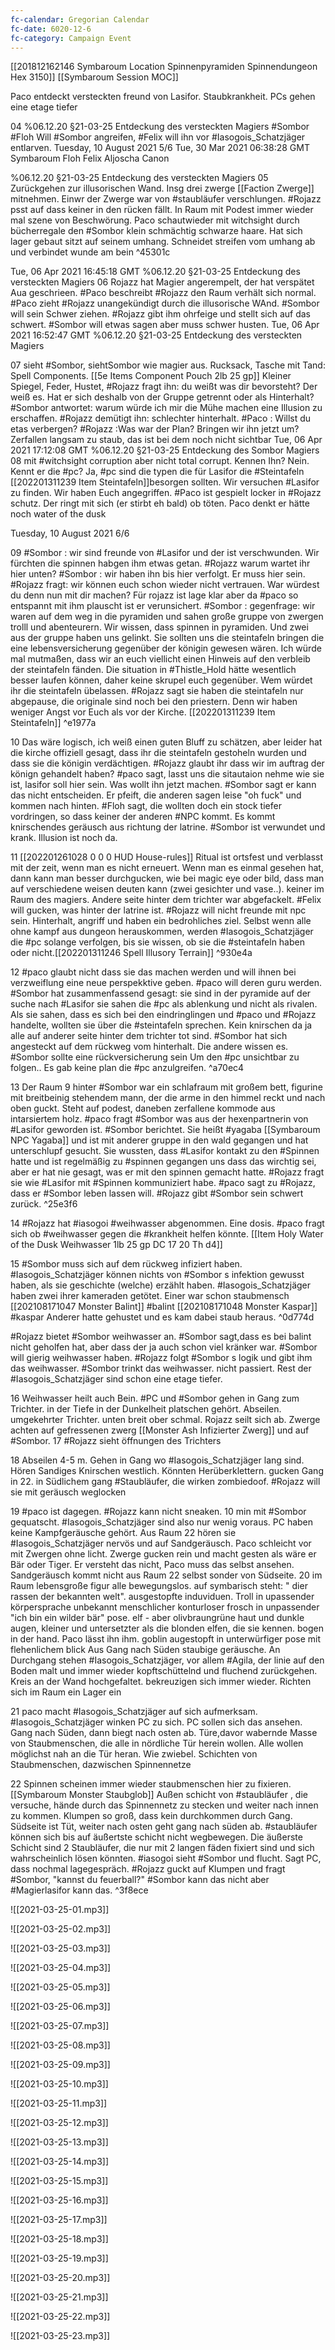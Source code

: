 ```yaml
---
fc-calendar: Gregorian Calendar
fc-date: 6020-12-6
fc-category: Campaign Event
---
```


[[201812162146 Symbaroum Location Spinnenpyramiden Spinnendungeon Hex 3150]] 
[[Symbaroum Session MOC]]

Paco entdeckt versteckten freund von Lasifor. Staubkrankheit. PCs gehen eine etage tiefer

04 %06.12.20 §21-03-25 Entdeckung des versteckten Magiers #Sombor
#Floh Will #Sombor angreifen, #Felix will ihn vor #Iasogois_Schatzjäger  entlarven.
       Tuesday, 10 August 2021 5/6
Tue, 30 Mar 2021 06:38:28 GMT
Symbaroum Floh Felix Aljoscha Canon

%06.12.20 §21-03-25 Entdeckung des versteckten Magiers
05 Zurückgehen zur illusorischen Wand. Insg drei zwerge [[Faction Zwerge]] mitnehmen. Einwr der Zwerge war von #staubläufer  verschlungen. #Rojazz psst auf dass keiner in den rücken fällt. In Raum mit Podest immer wieder mal szene von Beschwörung. Paco schautwieder mit witchsight durch bücherregale den #Sombor klein schmächtig schwarze haare. Hat sich lager gebaut sitzt auf seinem umhang. Schneidet streifen vom umhang ab und verbindet wunde am bein ^45301c

Tue, 06 Apr 2021 16:45:18 GMT
%06.12.20 §21-03-25 Entdeckung des versteckten Magiers
06 Rojazz hat Magier angerempelt, der hat verspätet Aua geschrieen. #Paco beschreibt #Rojazz den Raum verhält sich normal. #Paco zieht #Rojazz unangekündigt durch die illusorische WAnd. #Sombor will sein Schwer ziehen. #Rojazz gibt ihm ohrfeige und stellt sich auf das schwert. #Sombor will etwas sagen aber muss schwer husten.
Tue, 06 Apr 2021 16:52:47 GMT
%06.12.20 §21-03-25 Entdeckung des versteckten Magiers

07 sieht #Sombor, siehtSombor wie magier aus. Rucksack, Tasche mit Tand: Spell Components. [[5e Items Component Pouch 2lb 25 gp]] Kleiner Spiegel, Feder, Hustet, #Rojazz fragt ihn: du weißt was dir bevorsteht? Der weiß es. Hat er sich deshalb von der Gruppe getrennt oder als Hinterhalt? #Sombor antwortet: warum würde ich mir die Mühe machen eine Illusion zu erschaffen. #Rojazz demütigt ihn: schlechter hinterhalt. #Paco : Willst du etas verbergen? #Rojazz :Was war der Plan? Bringen wir ihn jetzt um? Zerfallen langsam zu staub, das ist bei dem noch nicht sichtbar
Tue, 06 Apr 2021 17:12:08 GMT
%06.12.20 §21-03-25 Entdeckung des Sombor Magiers
08 mit #witchsight corruption aber nicht total corrupt. Kennen Ihn? Nein. Kennt er die #pc? Ja, #pc sind die typen die für Lasifor die #Steintafeln [[202201311239 Item Steintafeln]]besorgen sollten. Wir versuchen #Lasifor zu finden. Wir haben Euch angegriffen. #Paco ist gespielt locker in #Rojazz schutz. Der ringt mit sich (er stirbt eh bald) ob töten. Paco denkt er hätte noch water of the dusk

 Tuesday, 10 August 2021 6/6

09 #Sombor : wir sind freunde von #Lasifor und der ist verschwunden. Wir fürchten die spinnen habgen ihm etwas getan. #Rojazz warum wartet ihr hier unten? #Sombor : wir haben ihn bis hier verfolgt. Er muss hier sein.  #Rojazz fragt: wir können euch schon wieder nicht vertrauen. War würdest du denn nun mit dir machen? 
Für rojazz ist lage klar aber da #paco so entspannt mit ihm plauscht ist er verunsichert. #Sombor : gegenfrage: wir waren auf dem weg in die pyramiden und sahen große gruppe von zwergen trolll und abenteurern.  Wir wissen, dass spinnen in pyramiden. Und zwei aus der gruppe haben uns gelinkt. Sie sollten uns die steintafeln bringen die eine lebensversicherung gegenüber der königin gewesen wären. Ich würde mal mutmaßen, dass wir an euch viellicht einen Hinweis auf den verbleib der steintafeln fänden. Die situation in #Thistle_Hold hätte wesentlich besser laufen können, daher keine skrupel euch gegenüber. Wem würdet ihr die steintafeln übelassen. #Rojazz sagt sie haben die steintafeln nur abgepause, die originale sind noch bei den priestern. Denn wir haben weniger Angst vor Euch als vor der Kirche. [[202201311239 Item Steintafeln]] ^e1977a

10 Das wäre logisch, ich weiß einen guten Bluff zu schätzen, aber leider hat die kirche offiziell gesagt, dass ihr die steintafeln gestoheln wurden und dass sie die königin verdächtigen. #Rojazz glaubt ihr dass wir im auftrag der könign gehandelt haben? #paco sagt, lasst uns die sitautaion nehme wie sie ist, lasifor soll hier sein. Was wollt ihn jetzt machen. #Sombor sagt er kann das nicht entscheiden. 
Er pfeift, die anderen sagen leise "oh fuck" und kommen nach hinten. #Floh sagt, die wollten doch ein stock tiefer vordringen, so dass keiner der anderen #NPC kommt. Es kommt knirschendes geräusch aus richtung der latrine. #Sombor ist verwundet und krank. Illusion ist noch da.

11  [[202201261028 0 0 0 HUD House-rules]] Ritual ist ortsfest und verblasst mit der zeit, wenn man es nicht erneuert. Wenn man es einmal gesehen hat, dann kann man besser durchgucken, wie bei magic eye oder bild, dass man auf verschiedene weisen deuten kann (zwei gesichter und vase..). keiner im Raum des magiers. Andere seite hinter dem trichter war abgefackelt. #Felix will gucken, was hinter der latrine ist. #Rojazz will nicht freunde mit npc sein. Hinterhalt, angriff und haben ein bedrohliches ziel. Selbst wenn alle ohne kampf aus dungeon herauskommen, werden #Iasogois_Schatzjäger die #pc solange verfolgen, bis sie wissen, ob sie die #steintafeln haben oder nicht.[[202201311246 Spell Illusory Terrain]]  ^930e4a

12 #paco glaubt nicht dass sie das machen werden und will ihnen bei verzweiflung eine neue perspekktive geben. #paco will deren guru werden. #Sombor hat zusammenfassend gesagt: sie sind in der pyramide auf der suche nach #Lasifor sie sahen die #pc als ablenkung und nicht als rivalen. Als sie sahen, dass es sich bei den eindringlingen und #paco und #Rojazz handelte, wollten sie über die #steintafeln sprechen. Kein knirschen da ja alle auf anderer seite hinter dem trichter tot sind. #Sombor hat sich angesteckt auf dem rückweg vom hinterhalt. Die andere wissen es. #Sombor sollte eine rückversicherung sein Um den #pc unsichtbar zu folgen.. Es gab keine plan die #pc anzulgreifen.  ^a70ec4


13 Der Raum 9 hinter #Sombor war ein schlafraum mit großem bett, figurine mit breitbeinig stehendem mann, der die arme in den himmel reckt und nach oben guckt. Steht auf podest, daneben zerfallene kommode aus intarsiertem holz. #paco fragt #Sombor was aus der hexenpartnerin von #Lasifor geworden ist. #Sombor berichtet. Sie heißt #yagaba [[Symbaroum NPC Yagaba]] und ist mit anderer gruppe in den wald gegangen und hat unterschlupf gesucht. Sie wussten, dass #Lasifor kontakt zu den #Spinnen hatte und ist regelmäßig zu #spinnen gegangen uns dass das wirchtig sei, aber er hat nie gesagt, was er mit den spinnen gemacht hatte. #Rojazz fragt sie wie #Lasifor mit #Spinnen kommuniziert habe. #paco sagt zu #Rojazz, dass er #Sombor leben lassen will. #Rojazz gibt #Sombor sein schwert zurück. ^25e3f6

14 #Rojazz hat #iasogoi #weihwasser abgenommen. Eine dosis. #paco fragt sich ob #weihwasser   gegen die #krankheit helfen könnte. [[Item Holy Water of the Dusk Weihwasser 1lb 25 gp DC 17 20 Th d4]]

15 #Sombor muss sich auf dem rückweg infiziert haben. #Iasogois_Schatzjäger können nichts von #Sombor s infektion gewusst haben, als sie geschichte (welche) erzählt haben. #Iasogois_Schatzjäger haben zwei ihrer kameraden getötet. Einer war schon staubmensch [[202108171047 Monster Balint]] #balint  [[202108171048 Monster Kaspar]] #kaspar Anderer hatte gehustet und es kam dabei staub heraus.  ^0d774d

#Rojazz bietet #Sombor weihwasser an. #Sombor sagt,dass es bei balint nicht geholfen hat, aber dass der ja auch schon viel kränker war. #Sombor will gierig weihwasser haben. #Rojazz folgt #Sombor s logik und gibt ihm das weihwasser. #Sombor trinkt das weihwasser.  nicht passiert. Rest der #Iasogois_Schatzjäger sind schon eine etage tiefer. 

16 Weihwasser heilt auch Bein. #PC und #Sombor gehen in Gang zum Trichter. in der Tiefe in der Dunkelheit platschen gehört. Abseilen. umgekehrter Trichter. unten breit ober schmal. Rojazz seilt sich ab. Zwerge achten auf gefressenen zwerg [[Monster Ash Infizierter Zwerg]] und auf #Sombor. 
17 	#Rojazz sieht öffnungen des Trichters

18 Abseilen 4-5 m. Gehen in Gang wo #Iasogois_Schatzjäger lang sind. Hören Sandiges Knirschen westlich. Könnten Herüberklettern. gucken Gang in 22.
in Südlichem gang #Staubläufer, die wirken zombiedoof. #Rojazz will sie mit geräusch weglocken

19 #paco ist dagegen. #Rojazz kann nicht sneaken. 10 min mit #Sombor gequatscht. #Iasogois_Schatzjäger sind also nur wenig voraus. PC haben keine Kampfgeräusche gehört. Aus Raum 22 hören sie #Iasogois_Schatzjäger nervös und auf Sandgeräusch. Paco schleicht vor mit Zwergen ohne licht. Zwerge gucken rein und macht gesten als wäre er Bär oder Tiger. Er versteht das nicht, Paco muss das selbst ansehen. Sandgeräusch kommt nicht aus Raum 22 selbst sonder von Südseite. 
20 im Raum lebensgroße figur alle bewegungslos. auf symbarisch steht: " dier rassen der bekannten welt". ausgestopfte induviduen. 
 Troll in upassender körpersprache
 unbekannt menschlicher konturloser frosch in unpassender "ich bin ein wilder bär" pose. 
 elf - aber olivbraungrüne haut und dunkle augen, kleiner und untersetzter als die blonden elfen, die sie kennen. bogen in der hand. Paco lässt ihn ihm. 
 goblin augestopft in unterwürfiger pose mit flehenlichem blick
 Aus Gang nach Süden staubige geräusche. An Durchgang stehen #Iasogois_Schatzjäger, vor allem #Agila, der linie auf den Boden malt und immer wieder kopftschüttelnd und fluchend zurückgehen. Kreis an der Wand hochgefaltet. bekreuzigen sich immer wieder. Richten sich im Raum ein Lager ein
 
 21 paco macht #Iasogois_Schatzjäger auf sich aufmerksam. #Iasogois_Schatzjäger winken PC zu sich. PC sollen sich das ansehen. Gang nach Süden, dann biegt nach osten ab. Türe,davor wabernde Masse von Staubmenschen, die alle in nördliche Tür herein wollen. Alle wollen möglichst nah an die Tür heran. Wie zwiebel. Schichten von Staubmenschen, dazwischen Spinnennetze 
 
 22 Spinnen scheinen immer wieder staubmenschen hier zu fixieren. [[Symbaroum Monster Staubglob]] Außen schicht von #staubläufer , die versuche, hände durch das Spinnennetz zu stecken und weiter nach innen zu kommen. Klumpen so groß, dass kein durchkommen durch Gang. Südseite ist Tüt, weiter nach osten geht gang nach süden ab. #staubläufer können sich bis auf äußertste schicht nicht wegbewegen. Die äußerste Schicht sind 2 Staubläufer, die nur mit 2 langen fäden fixiert sind und sich wahrscheinlich lösen könnten. #iasogoi sieht #Sombor und flucht. Sagt PC, dass nochmal lagegespräch. #Rojazz guckt auf Klumpen und fragt #Sombor, "kannst du feuerball?" #Sombor kann das nicht aber #Magierlasifor kann das.   ^3f8ece
 
 
 ![[2021-03-25-01.mp3]]

![[2021-03-25-02.mp3]]

![[2021-03-25-03.mp3]]

![[2021-03-25-04.mp3]]

![[2021-03-25-05.mp3]]

![[2021-03-25-06.mp3]]

![[2021-03-25-07.mp3]]

![[2021-03-25-08.mp3]]

![[2021-03-25-09.mp3]]

![[2021-03-25-10.mp3]]

![[2021-03-25-11.mp3]]

![[2021-03-25-12.mp3]]

![[2021-03-25-13.mp3]]

![[2021-03-25-14.mp3]]

![[2021-03-25-15.mp3]]

![[2021-03-25-16.mp3]]

![[2021-03-25-17.mp3]]

![[2021-03-25-18.mp3]]

![[2021-03-25-19.mp3]]

![[2021-03-25-20.mp3]]

![[2021-03-25-21.mp3]]

![[2021-03-25-22.mp3]]

![[2021-03-25-23.mp3]]